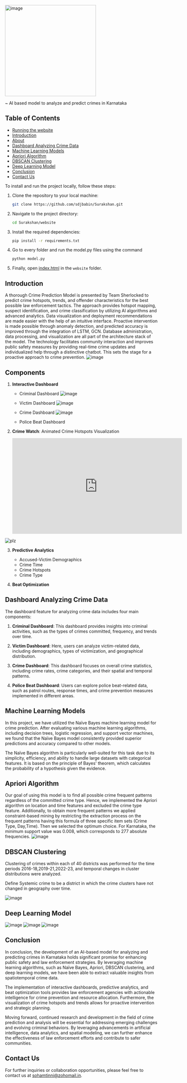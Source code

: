 <img src="https://github.com/sdjbabin/Surakshan/assets/137878044/46a0a472-c34b-46cf-87e1-23da4c1dc6fd" alt="image" width="300" height="300" align="center">

~ AI based model to analyze and predict crimes in Karnataka

## Table of Contents

- [Running the website](#running-the-website)
- [Introduction](#introduction)
- [About](#about)
- [Dashboard Analyzing Crime Data](#dashboard-analyzing-crime-data)
- [Machine Learning Models](#machine-learning-models)
- [Apriori Algorithm](#apriori-algorithm)
- [DBSCAN Clustering](#dbscan-clustering)
- [Deep Learning Model](#deep-learning-model)
- [Conclusion](#conclusion)
- [Contact Us](#contact-us)

To install and run the project locally, follow these steps:

1. Clone the repository to your local machine:
   ```sh
   git clone https://github.com/sdjbabin/Surakshan.git

2. Navigate to the project directory:
   ```sh
   cd Surakshan/website


3. Install the required dependencies:

   ```sh
   pip install -r requirements.txt

4. Go to every folder and run the model.py files using the command
   ```sh
   python model.py

5. Finally, open [index.html](index.html) in the `website` folder.

## Introduction

A thorough Crime Prediction Model is presented by Team Sherlocked to predict crime hotspots, trends, and offender characteristics for the best possible law enforcement tactics. The approach provides hotspot mapping, suspect identification, and crime classification by utilizing AI algorithms and advanced analytics. Data visualization and deployment recommendations are made easier with the help of an intuitive interface. Proactive intervention is made possible through anomaly detection, and predicted accuracy is improved through the integration of LSTM, GCN. Database administration, data processing, and visualization are all part of the architecture stack of the model. The technology facilitates community interaction and improves public safety measures by providing real-time crime updates and individualized help through a distinctive chatbot. This sets the stage for a proactive approach to crime prevention.
![image](https://github.com/sdjbabin/Surakshan/assets/137878044/5ede533b-1b81-496f-bae5-6921e4888102)

## Components 

1. **Interactive Dashboard**
   - Criminal Dashboard
     ![image](https://github.com/sdjbabin/Surakshan/assets/137878044/e0bfabe6-43f7-446d-8b66-023c81b619a7)

   - Victim Dashboard
     ![image](https://github.com/sdjbabin/Surakshan/assets/137878044/8d8a6a58-5910-489e-9b4a-155a9260cae2)

   - Crime Dashboard
     ![image](https://github.com/sdjbabin/Surakshan/assets/137878044/42f6472c-ed87-42c8-8672-39f58a9e9f11)

   - Police Beat Dashboard

2. **Crime Watch**: Animated Crime Hotspots Visualization


   <iframe width="560" height="315" src="https://github.com/sdjbabin/Surakshan/assets/137878044/65f5ff11-c00d-4e1b-9179-91eb9b9cf78a" frameborder="0" allowfullscreen autoplay muted loop>         </iframe>
![plz](https://github.com/sdjbabin/Surakshan/assets/137878044/fbc5c793-1049-42d5-8b07-c4c8bb6bfeea)




3. **Predictive Analytics**
   - Accused-Victim Demographics
   - Crime Time
   - Crime Hotspots
   - Crime Type

4. **Beat Optimization**

    
## Dashboard Analyzing Crime Data

The dashboard feature for analyzing crime data includes four main components:

1. **Criminal Dashboard**: This dashboard provides insights into criminal activities, such as the types of crimes committed, frequency, and trends over time.

2. **Victim Dashboard**: Here, users can analyze victim-related data, including demographics, types of victimization, and geographical distribution.

3. **Crime Dashboard**: This dashboard focuses on overall crime statistics, including crime rates, crime categories, and their spatial and temporal patterns.

4. **Police Beat Dashboard**: Users can explore police beat-related data, such as patrol routes, response times, and crime prevention measures implemented in different areas.


## Machine Learning Models

In this project, we have utilized the Naïve Bayes machine learning model for crime prediction. After evaluating various machine learning algorithms, including decision trees, logistic regression, and support vector machines, we found that the Naïve Bayes model consistently provided superior predictions and accuracy compared to other models.

The Naïve Bayes algorithm is particularly well-suited for this task due to its simplicity, efficiency, and ability to handle large datasets with categorical features. It is based on the principle of Bayes' theorem, which calculates the probability of a hypothesis given the evidence.




## Apriori Algorithm

Our goal of using this model is to find all possible crime frequent patterns regardless of the committed crime type. Hence, we implemented the Apriori algorithm on location and time features and excluded the crime type feature. Additionally, to obtain more frequent patterns we applied constraint-based mining by restricting the extraction process on the frequent patterns having this formula of three specific item sets (Crime Type, Day,Time). Then we selected the optimum choice.
For Karnataka, the minimum support value was 0.008, which corresponds to 277 absolute frequencies.
![image](https://github.com/sdjbabin/Surakshan/assets/137878044/54e70f23-6530-41c7-aa9d-b91cb10850e5)



## DBSCAN Clustering

Clustering of crimes within each of 40 districts was performed for the time periods 2016-18,2019-21,2022-23, and temporal changes in cluster distributions were analyzed.

Define Systemic crime to be a district in which the crime clusters have not changed in geography over time.

![image](https://github.com/sdjbabin/Surakshan/assets/137878044/6b2963b0-0371-448c-9497-d5b441d9e416)

## Deep Learning Model

![image](https://github.com/sdjbabin/Surakshan/assets/137878044/e3751421-a8ad-4ca4-b534-49623f127a6b)
![image](https://github.com/sdjbabin/Surakshan/assets/137878044/2d02a5c6-f151-4f5f-8f36-e71b129e1f69)
![image](https://github.com/sdjbabin/Surakshan/assets/137878044/3aa1ecaf-f14c-4510-8740-d12fadd070a9)


## Conclusion

In conclusion, the development of an AI-based model for analyzing and predicting crimes in Karnataka holds significant promise for enhancing public safety and law enforcement strategies. By leveraging machine learning algorithms, such as Naïve Bayes, Apriori, DBSCAN clustering, and deep learning models, we have been able to extract valuable insights from spatiotemporal crime data.

The implementation of interactive dashboards, predictive analytics, and beat optimization tools provides law enforcement agencies with actionable intelligence for crime prevention and resource allocation. Furthermore, the visualization of crime hotspots and trends allows for proactive intervention and strategic planning.

Moving forward, continued research and development in the field of crime prediction and analysis will be essential for addressing emerging challenges and evolving criminal behaviors. By leveraging advancements in artificial intelligence, data analytics, and spatial modeling, we can further enhance the effectiveness of law enforcement efforts and contribute to safer communities.





## Contact Us

For further inquiries or collaboration opportunities, please feel free to contact us at [sohamtinni@zohomail.in](mailto:sohamtinni@zohomail.in).
